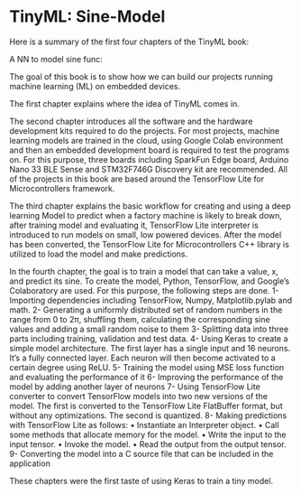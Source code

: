 # TinyML: Sine-Model

Here is a summary of the first four chapters of the TinyML book:

A NN to model sine func:

The goal of this book is to show how we can build our projects running machine learning (ML) on embedded devices. 

The first chapter explains where the idea of TinyML comes in.

The second chapter introduces all the software and the hardware development kits required to do the projects. For most projects, machine learning models are trained in the cloud, using Google Colab environment and then an embedded development board is required to test the programs on. For this purpose, three boards including SparkFun Edge board, Arduino Nano 33 BLE Sense and STM32F746G Discovery kit are recommended. All of the projects in this book are based around the TensorFlow Lite for Microcontrollers framework. 

The third chapter explains the basic workflow for creating and using a deep learning Model to predict when a factory machine is likely to break down, after training model and evaluating it, TensorFlow Lite interpreter is introduced to run models on small, low powered devices. After the model has been converted, the TensorFlow Lite for Microcontrollers C++ library is utilized to load the model and make predictions.

In the fourth chapter, the goal is to train a model that can take a value, x, and predict its sine. To create the model, Python, TensorFlow, and Google’s Colaboratory are used. For this purpose, the following steps are done.
1-	Importing dependencies including TensorFlow, Numpy, Matplotlib.pylab and math.
2-	Generating a uniformly distributed set of random numbers in the range from 0 to 2π, shuffling them, calculating the corresponding sine values and adding a small random noise to them
3-	Splitting data into three parts including training, validation and test data.
4-	Using Keras to create a simple model architecture. The first layer has a single input and 16 neurons. It’s a fully connected layer. Each neuron will then become activated to a certain degree using ReLU. 
5-	Training the model using MSE loss function and evaluating the performance of it
6-	Improving the performance of the model by adding another layer of neurons
7-	Using TensorFlow Lite converter to convert TensorFlow models into two new versions of the model. The first is converted to the TensorFlow Lite FlatBuffer format, but without any optimizations. The second is quantized.
8-	Making predictions with TensorFlow Lite as follows:
•	Instantiate an Interpreter object.
•	Call some methods that allocate memory for the model.
•	Write the input to the input tensor.
•	Invoke the model.
•	Read the output from the output tensor.
9- Converting the model into a C source file that can be included in the application

These chapters were the first taste of using Keras to train a tiny model.

